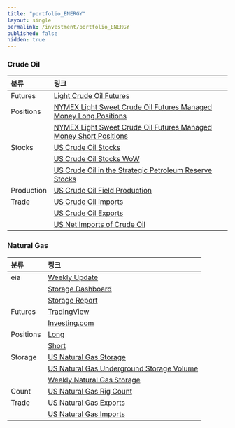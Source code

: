 ```yaml
---
title: "portfolio_ENERGY"
layout: single
permalink: /investment/portfolio_ENERGY
published: false
hidden: true
---
```


<head>
  <base target="_blank">
</head>



### Crude Oil

| 분류 | 링크 |
| :- | :- |
| Futures | [Light Crude Oil Futures](https://www.tradingview.com/symbols/NYMEX-CL1%21/) |
| Positions | [NYMEX Light Sweet Crude Oil Futures Managed Money Long Positions](https://ycharts.com/indicators/nymex_light_sweet_crude_oil_futures_managed_money_long_positions) |
|           | [NYMEX Light Sweet Crude Oil Futures Managed Money Short Positions](https://ycharts.com/indicators/nymex_light_sweet_crude_oil_futures_managed_money_short_positions) |
| Stocks | [US Crude Oil Stocks](https://ycharts.com/indicators/us_stocks_of_crude_oil) |
|        | [US Crude Oil Stocks WoW](https://ycharts.com/indicators/us_crude_oil_inventories_wow) |
|        | [US Crude Oil in the Strategic Petroleum Reserve Stocks](https://ycharts.com/indicators/us_ending_stocks_of_crude_oil_in_the_strategic_petroleum_reserve) |
| Production | [US Crude Oil Field Production](https://ycharts.com/indicators/us_crude_oil_field_production) |
| Trade | [US Crude Oil Imports](https://ycharts.com/indicators/us_crude_oil_imports_wps) |
|       | [US Crude Oil Exports](https://ycharts.com/indicators/us_crude_oil_exports_wie) |
|       | [US Net Imports of Crude Oil](https://ycharts.com/indicators/us_crude_oil_net_imports                      ) |



### Natural Gas

| 분류 | 링크 |
| :- | :- |
| eia | [Weekly Update](https://www.eia.gov/naturalgas/weekly/) |
|     | [Storage Dashboard](https://www.eia.gov/naturalgas/storage/dashboard/) |
|     | [Storage Report](https://ir.eia.gov/ngs/ngs.html) |
| Futures | [TradingView](https://www.tradingview.com/symbols/NYMEX-NG1!/) |
|         | [Investing.com](https://www.investing.com/commodities/natural-gas) |
| Positions | [Long](https://ycharts.com/indicators/nymex_natural_gas_futures_managed_money_long_positions) |
|           | [Short](https://ycharts.com/indicators/nymex_natural_gas_futures_managed_money_short_positions) |
| Storage | [US Natural Gas Storage](https://www.investing.com/economic-calendar/natural-gas-storage-386) |
|         | [US Natural Gas Underground Storage Volume](https://ycharts.com/indicators/us_natural_gas_underground_storage_volume) |
|         | [Weekly Natural Gas Storage](https://ycharts.com/indicators/reports/weekly_natural_gas_storage) |
| Count | [US Natural Gas Rig Count](https://ycharts.com/indicators/us_gas_rotary_rigs) |
| Trade | [US Natural Gas Exports](https://ycharts.com/indicators/us_natural_gas_exports) |
|       | [US Natural Gas Imports](https://ycharts.com/indicators/us_natural_gas_imports) |
